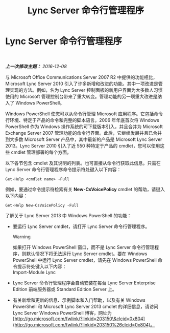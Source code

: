 ﻿---
title: Lync Server 命令行管理程序
TOCTitle: Lync Server 命令行管理程序
ms:assetid: 674b523b-c0b7-4ed6-9e67-afa6e8ac7e12
ms:mtpsurl: https://technet.microsoft.com/zh-cn/library/Gg398474(v=OCS.15)
ms:contentKeyID: 49313090
ms.date: 12/10/2016
mtps_version: v=OCS.15
ms.translationtype: HT
---

# Lync Server 命令行管理程序

 

_**上一次修改主题：** 2016-12-08_

与 Microsoft Office Communications Server 2007 R2 中提供的功能相比，Microsoft Lync Server 2010 引入了许多新增和改进的功能。其中一项改进是管理实现的方法。例如，名为 Lync Server 控制面板的新用户界面为大多数人习惯使用的 Microsoft 管理控制台带来了重大转变。管理功能的另一项重大改进是纳入了 Windows PowerShell。

Windows PowerShell 使您可以从命令行管理 Microsoft 应用程序。它包括命令行环境、特定于产品的命令和完整的脚本语言。2006 年年底首次将 Windows PowerShell 作为 Windows 操作系统的可下载版本引入，并且合并为 Microsoft Exchange Server 2007 管理功能的命令行界面。此后，它继续发展并且已合并到大多数 Microsoft Server 产品中，其中最新的产品是 Microsoft Lync Server 2013。Lync Server 2010 引入了近 550 种特定于产品的 cmdlet，您可以使用这些 cmdlet 管理部署的每个方面。

以下各节包含 cmdlet 及其说明的列表。也可直接从命令行获取此信息。只需在 Lync Server 命令行管理程序命令提示符处键入以下内容：

    Get-Help <cmdlet name> -Full

例如，要通过命令提示符检索有关 **New-CsVoicePolicy** cmdlet 的帮助，请键入以下内容：

    Get-Help New-CsVoicePolicy -Full

了解关于 Lync Server 2013 中 Windows PowerShell 的功能：

  - 要运行 Lync Server cmdlet，请打开 Lync Server 命令行管理程序。
    
    > [!WARNING]  
	> 如果打开 Windows PowerShell 窗口，而不是 Lync Server 命令行管理程序，则默认情况下将无法运行 Lync Server cmdlet。要在 Windows PowerShell 中运行 Lync Server cmdlet，请先在 Windows PowerShell 命令提示符处键入以下内容：<br />
    > Import-Module Lync


  - Lync Server 命令行管理程序会自动安装在每台 Lync Server Enterprise Edition 前端服务器或 Standard Edition Server 上。

  - 有关新增和更新的信息、示例脚本和入门帮助，以及有关 Windows PowerShell 和 Microsoft Lync Server 2013 cmdlet 的详细信息，请访问 Lync Server Windows PowerShell 博客，网址为 [http://go.microsoft.com/fwlink/?linkid=203150\&clcid=0x804](http://go.microsoft.com/fwlink/?linkid=203150%26clcid=0x804)。

